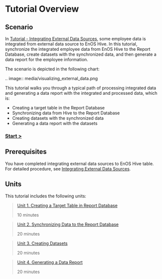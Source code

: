# Tutorial Overview

## Scenario

In [Tutorial - Integrating External Data Sources](/docs/offline-data/en/latest/tutorial/integrating_external_data_sources/index.html), some employee data is integrated from external data source to EnOS Hive. In this tutorial, synchronize the integrated employee data from EnOS Hive to the Report Database, create datasets with the synchronized data, and then generate a data report for the employee information.

The scenario is depicted in the following chart:

.. image:: media/visualizing_external_data.png

This tutorial walks you through a typical path of processing integrated data and generating a data report with the integrated and processed data, which is:

- Creating a target table in the Report Database
- Synchronizing data from Hive to the Report Database
- Creating datasets with the synchronized data
- Generating a data report with the datasets

### [Start >](creating_reportdb_table)

## Prerequisites

You have completed integrating external data sources to EnOS Hive table. For detailed procedure, see [Integrating External Data Sources](/docs/offline-data/en/latest/tutorial/integrating_external_data_sources/index.html).

## Units

This tutorial includes the following units:

> [Unit 1. Creating a Target Table in Report Database](creating_reportdb_table)
>
> 10 minutes

> [Unit 2. Synchronizing Data to the Report Database](synchronizing_data_to_reportdb)
>
> 20 minutes

> [Unit 3. Creating Datasets](creating_datasets)
>
> 20 minutes

> [Unit 4. Generating a Data Report](generating_report)
>
> 20 minutes
